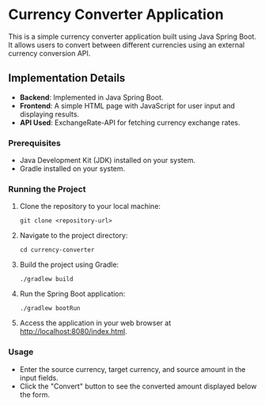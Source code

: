 # Currency Converter Application

This is a simple currency converter application built using Java Spring Boot. It allows users to convert between different currencies using an external currency conversion API.

## Implementation Details

- **Backend**: Implemented in Java Spring Boot.
- **Frontend**: A simple HTML page with JavaScript for user input and displaying results.
- **API Used**: ExchangeRate-API for fetching currency exchange rates.

### Prerequisites

- Java Development Kit (JDK) installed on your system.
- Gradle installed on your system.

### Running the Project

1. Clone the repository to your local machine:

    ```
    git clone <repository-url>
    ```

2. Navigate to the project directory:

    ```
    cd currency-converter
    ```

3. Build the project using Gradle:

    ```
    ./gradlew build
    ```

4. Run the Spring Boot application:

    ```
    ./gradlew bootRun
    ```

5. Access the application in your web browser at [http://localhost:8080/index.html](http://localhost:8080/index.html).

### Usage

- Enter the source currency, target currency, and source amount in the input fields.
- Click the "Convert" button to see the converted amount displayed below the form.
